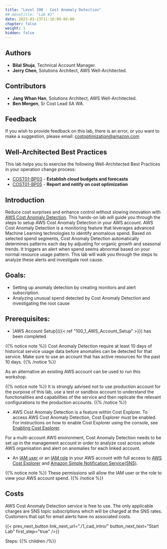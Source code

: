 ```yaml
---
title: "Level 200 - Cost Anomaly Detection"
## menutitle: "Lab #1"
date: 2023-03-13T11:16:09-04:00
chapter: false
weight: 1
hidden: false
---
```


## Authors
* **Bilal Shuja**, Technical Account Manager.
* **Jerry Chen**, Solutions Architect, AWS Well-Architected.

## Contributors
* **Jang Whan Han**, Solutions Architect, AWS Well-Architected.
* **Ben Mergen**, Sr Cost Lead SA WA.

## Feedback
If you wish to provide feedback on this lab, there is an error, or you want to make a suggestion, please email: costoptimization@amazon.com

## Well-Architected Best Practices

This lab helps you to exercise the following Well-Architected Best Practices in your operation change process:

* [COST01-BP03](https://docs.aws.amazon.com/wellarchitected/latest/framework/cost_cloud_financial_management_budget_forecast.html) - **Establish cloud budgets and forecasts**
* [COST01-BP05](https://docs.aws.amazon.com/wellarchitected/2022-03-31/framework/cost_cloud_financial_management_usage_report.html) - **Report and notify on cost optimization**


## Introduction

 Reduce cost surprises and enhance control without slowing innovation with [AWS Cost Anomaly Detection](https://aws.amazon.com/aws-cost-management/aws-cost-anomaly-detection/). This hands-on lab will guide you through the steps to setup AWS Cost Anomaly Detection in your AWS account. AWS Cost Anomaly Detection is a monitoring feature that leverages advanced Machine Learning technologies to identify anomalous spend. Based on selected spend segments, Cost Anomaly Detection automatically determines patterns each day by adjusting for organic growth and seasonal trends. It triggers an alert when spend seems abnormal based on your normal resource usage pattern. This lab will walk you through the steps to analyze these alerts and investigate root cause. 

## Goals: 

* Setting up anomaly detection by creating monitors and alert subscription.
* Analyzing unusual spend detected by Cost Anomaly Detection and investigating the root cause


## Prerequisites:

* [AWS Account Setup]({{< ref "100_1_AWS_Account_Setup" >}}) has been completed

{{% notice note %}}
Cost Anomaly Detection require at least 10 days of historical service usage data before anomalies can be detected for that service. Make sure to use an account that has active resources for the past 10 days.
{{% /notice %}}

As an alternative an existing AWS account can be used to run this workshop.

{{% notice note %}}
It is strongly advised not to use production account for the purpose of this lab, use a test or sandbox account to understand the functionalities and capabilities of the service and then replicate the relevant configurations to the production accounts.
{{% /notice %}}

* AWS Cost Anomaly Detection is a feature within Cost Explorer. To access AWS Cost Anomaly Detection, Cost Explorer must be enabled. For instructions on how to enable Cost Explorer using the console, see [Enabling Cost Explorer](https://docs.aws.amazon.com/cost-management/latest/userguide/ce-enable.html).

For a multi-account AWS environment, Cost Anomaly Detection needs to be set up in the management account in order to analyze cost across whole AWS organisation and alert on anomalies for each linked account.

* An [IAM user](https://docs.aws.amazon.com/IAM/latest/UserGuide/id_users.html) or an [IAM role](https://docs.aws.amazon.com/IAM/latest/UserGuide/id_roles.html) in your AWS account with full access to [AWS Cost Explorer](https://aws.amazon.com/aws-cost-management/aws-cost-explorer/) and [Amazon Simple Notification Service(SNS)](https://aws.amazon.com/sns/).

{{% notice note %}}
These permissions will allow the IAM user or the role to view your AWS account spend.
{{% /notice %}}

## Costs

AWS Cost Anomaly Detection service is free to use. The only applicable charges are SNS topic subscriptions which will be charged at the SNS rates. Customers that opt for email alerts have no associated costs.

{{< prev_next_button link_next_url="./1_cad_intro/" button_next_text="Start Lab" first_step="true" />}}

Steps:
{{% children  /%}}
